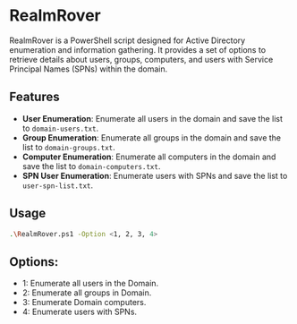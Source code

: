 # RealmRover

RealmRover is a PowerShell script designed for Active Directory enumeration and information gathering. It provides a set of options to retrieve details about users, groups, computers, and users with Service Principal Names (SPNs) within the domain.

## Features

- **User Enumeration**: Enumerate all users in the domain and save the list to `domain-users.txt`.
- **Group Enumeration**: Enumerate all groups in the domain and save the list to `domain-groups.txt`.
- **Computer Enumeration**: Enumerate all computers in the domain and save the list to `domain-computers.txt`.
- **SPN User Enumeration**: Enumerate users with SPNs and save the list to `user-spn-list.txt`.

## Usage
```bash
.\RealmRover.ps1 -Option <1, 2, 3, 4>
```
## Options:
- 1: Enumerate all users in the Domain.
- 2: Enumerate all groups in Domain.
- 3: Enumerate Domain computers.
- 4: Enumerate users with SPNs.
   
